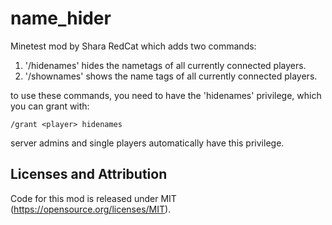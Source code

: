 name_hider
=========

Minetest mod by Shara RedCat which adds two commands:

1. '/hidenames' hides the nametags of all currently connected players.
2. '/shownames' shows the name tags of all currently connected players.

to use these commands, you need to have the 'hidenames' privilege, which you can grant with:

`/grant <player> hidenames`

server admins and single players automatically have this privilege.

Licenses and Attribution 
-----------------------

Code for this mod is released under MIT (https://opensource.org/licenses/MIT).

